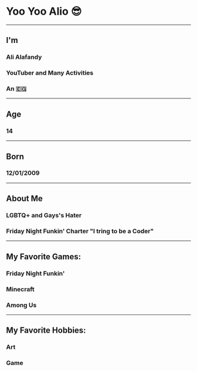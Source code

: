 # Yoo Yoo Alio 😎
--------------------------------------------------------
## I'm
### Ali Alafandy
### YouTuber and Many Activities
### An 🇪🇬
--------------------------------------------------------
## Age
### 14
--------------------------------------------------------
## Born
### 12/01/2009
--------------------------------------------------------
## About Me
### LGBTQ+ and Gays's Hater
### Friday Night Funkin' Charter "I tring to be a Coder"
--------------------------------------------------------
## My Favorite Games:
### Friday Night Funkin'
### Minecraft
### Among Us
--------------------------------------------------------
## My Favorite Hobbies:
### Art
### Game

<!--
**AliAlafandy/AliAlafandy** is a ✨ _special_ ✨ repository because its `README.md` (this file) appears on your GitHub profile.

Here are some ideas to get you started:

- 🔭 I’m currently working on ...
- 🌱 I’m currently learning ...
- 👯 I’m looking to collaborate on ...
- 🤔 I’m looking for help with ...
- 💬 Ask me about ...
- 📫 How to reach me: ...
- 😄 Pronouns: ...
- ⚡ Fun fact: ...
-->
